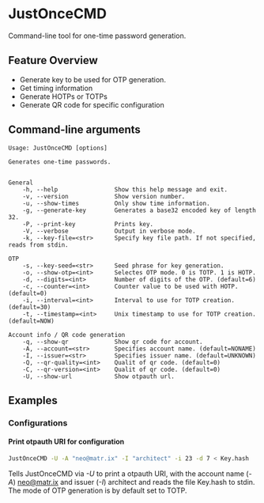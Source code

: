 # JustOnceCMD

Command-line tool for one-time password generation.

## Feature Overview

* Generate key to be used for OTP generation.
* Get timing information
* Generate HOTPs or TOTPs
* Generate QR code for specific configuration

## Command-line arguments

```
Usage: JustOnceCMD [options]

Generates one-time passwords.


General
    -h, --help                Show this help message and exit.
    -v, --version             Show version number.
    -u, --show-times          Only show time information.
    -g, --generate-key        Generates a base32 encoded key of length 32.
    -P, --print-key           Prints key.
    -V, --verbose             Output in verbose mode.
    -k, --key-file=<str>      Specify key file path. If not specified, reads from stdin.

OTP
    -s, --key-seed=<str>      Seed phrase for key generation.
    -o, --show-otp=<int>      Selectes OTP mode. 0 is TOTP. 1 is HOTP.
    -d, --digits=<int>        Number of digits of the OTP. (default=6)
    -c, --counter=<int>       Counter value to be used with HOTP. (default=0)
    -i, --interval=<int>      Interval to use for TOTP creation. (default=30)
    -t, --timestamp=<int>     Unix timestamp to use for TOTP creation. (default=NOW)

Account info / QR code generation
    -q, --show-qr             Show qr code for account.
    -A, --account=<str>       Specifies account name. (default=NONAME)
    -I, --issuer=<str>        Specifies issuer name. (default=UNKNOWN)
    -Q, --qr-quality=<int>    Qualit of qr code. (default=0)
    -C, --qr-version=<int>    Qualit of qr code. (default=0)
    -U, --show-url            Show otpauth url.
```

## Examples

### Configurations

#### Print otpauth URI for configuration

```bash
JustOnceCMD -U -A "neo@matr.ix" -I "architect" -i 23 -d 7 < Key.hash

```

Tells JustOnceCMD via *-U* to print a otpauth URI, with the account name (*-A*)
neo@matr.ix and issuer (*-I*) architect and reads the file Key.hash to stdin.
The mode of OTP generation is by default set to TOTP.